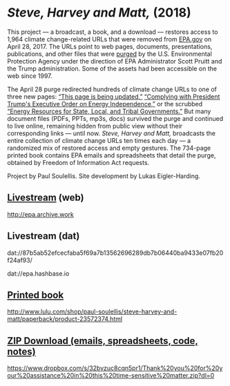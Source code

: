 # *Steve, Harvey and Matt,* (2018)

This project — a broadcast, a book, and a download — restores access to 1,964 climate change-related URLs that were removed from [EPA.gov](http://www.epa.gov) on April 28, 2017. The URLs point to web pages, documents, presentations, publications, and other files that were [purged](https://www.washingtonpost.com/news/energy-environment/wp/2017/04/28/epa-website-removes-climate-science-site-from-public-view-after-two-decades/?utm_term=.da4068a9c17b) by the U.S. Environmental Protection Agency under the direction of EPA Administrator Scott Pruitt and the Trump administration. Some of the assets had been accessible on the web since 1997. 

The April 28 purge redirected hundreds of climate change URLs to one of three new pages: [“This page is being updated,”](https://www.epa.gov/sites/production/files/signpost/cc.html) [“Complying with President Trump's Executive Order on Energy Independence,”](https://www.epa.gov/energy-independence) or the scrubbed [“Energy Resources for State, Local, and Tribal Governments.”](https://www.epa.gov/statelocalenergy#) But many document files (PDFs, PPTs, mp3s, docs) survived the purge and continued to live online, remaining hidden from public view without their corresponding links — until now. *Steve, Harvey and Matt,* broadcasts the entire collection of climate change URLs ten times each day — a randomized mix of restored access and empty gestures. The 734-page printed book contains EPA emails and spreadsheets that detail the purge, obtained by Freedom of Information Act requests.

Project by Paul Soulellis. Site development by Lukas Eigler-Harding.


## [Livestream](http://epa.archive.work) (web)

http://epa.archive.work

## Livestream (dat)

dat://87b5ab52efcecfaba5f69a7b13562696289db7b06440ba9433e07fb20f24af93/ 

dat://epa.hashbase.io

## [Printed book](http://www.lulu.com/shop/paul-soulellis/steve-harvey-and-matt/paperback/product-23572374.html)

http://www.lulu.com/shop/paul-soulellis/steve-harvey-and-matt/paperback/product-23572374.html

## [ZIP Download (emails, spreadsheets, code, notes)](https://www.dropbox.com/s/32bvzuc8cqn5pr1/Thank%20you%20for%20your%20assistance%20in%20this%20time-sensitive%20matter.zip?dl=0) 

https://www.dropbox.com/s/32bvzuc8cqn5pr1/Thank%20you%20for%20your%20assistance%20in%20this%20time-sensitive%20matter.zip?dl=0
